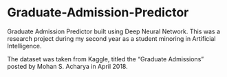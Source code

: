 # Graduate-Admission-Predictor
Graduate Admission Predictor built using Deep Neural Network. This was a research project during my second year as a student minoring in Artificial Intelligence.

The dataset was taken from Kaggle, titled the “Graduate Admissions” posted by Mohan S. Acharya in April 2018.

